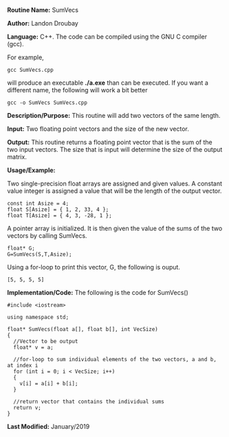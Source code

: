 **Routine Name:**           SumVecs

**Author:** Landon Droubay

**Language:** C++. The code can be compiled using the GNU C compiler (gcc).

For example,

    gcc SumVecs.cpp

will produce an executable **./a.exe** than can be executed. If you want a different name, the following will work a bit
better

    gcc -o SumVecs SumVecs.cpp

**Description/Purpose:** This routine will add two vectors of the same length.

**Input:** Two floating point vectors and the size of the new vector.

**Output:** This routine returns a floating point vector that is the sum of the two input vectors. The size that is input 
will determine the size of the output matrix.

**Usage/Example:**

Two single-precision float arrays are assigned and given values. A constant value integer is assigned a value that will be 
the length of the output vector.

```c_cpp
const int Asize = 4;
float S[Asize] = { 1, 2, 33, 4 };
float T[Asize] = { 4, 3, -28, 1 };
```
A pointer array is initialized. It is then given the value of the sums of the two vectors by calling SumVecs.

```c_cpp
float* G;
G=SumVecs(S,T,Asize);
```

Using a for-loop to print this vector, G, the following is ouput.

```c_cpp
[5, 5, 5, 5]
```

**Implementation/Code:** The following is the code for SumVecs()

```c_cpp
#include <iostream>

using namespace std;

float* SumVecs(float a[], float b[], int VecSize)
{
  //Vector to be output
  float* v = a;

  //for-loop to sum individual elements of the two vectors, a and b, at index i
  for (int i = 0; i < VecSize; i++)
  {
    v[i] = a[i] + b[i];
  }

  //return vector that contains the individual sums
  return v;
}
```
**Last Modified:** January/2019
